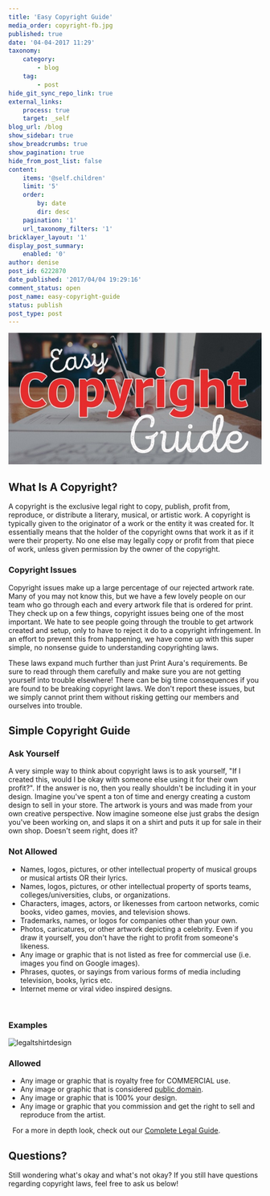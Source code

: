 ```yaml
---
title: 'Easy Copyright Guide'
media_order: copyright-fb.jpg
published: true
date: '04-04-2017 11:29'
taxonomy:
    category:
        - blog
    tag:
        - post
hide_git_sync_repo_link: true
external_links:
    process: true
    target: _self
blog_url: /blog
show_sidebar: true
show_breadcrumbs: true
show_pagination: true
hide_from_post_list: false
content:
    items: '@self.children'
    limit: '5'
    order:
        by: date
        dir: desc
    pagination: '1'
    url_taxonomy_filters: '1'
bricklayer_layout: '1'
display_post_summary:
    enabled: '0'
author: denise
post_id: 6222870
date_published: '2017/04/04 19:29:16'
comment_status: open
post_name: easy-copyright-guide
status: publish
post_type: post
---
```


[![](copyright-fb.jpg)](/blog/e-commerce-tips/easy-copyright-guide)

<h2>What Is A Copyright?</h2>
A copyright is the exclusive legal right to copy, publish, profit from, reproduce, or distribute a literary, musical, or artistic work. A copyright is typically given to the originator of a work or the entity it was created for. It essentially means that the holder of the copyright owns that work it as if it were their property. No one else may legally copy or profit from that piece of work, unless given permission by the owner of the copyright.
<h3>Copyright Issues</h3>
Copyright issues make up a large percentage of our rejected artwork rate. Many of you may not know this, but we have a few lovely people on our team who go through each and every artwork file that is ordered for print. They check up on a few things, copyright issues being one of the most important. We hate to see people going through the trouble to get artwork created and setup, only to have to reject it do to a copyright infringement. In an effort to prevent this from happening, we have come up with this super simple, no nonsense guide to understanding copyrighting laws.

These laws expand much further than just Print Aura's requirements. Be sure to read through them carefully and make sure you are not getting yourself into trouble elsewhere! There can be big time consequences if you are found to be breaking copyright laws. We don't report these issues, but we simply cannot print them without risking getting our members and ourselves into trouble.
<h2>Simple Copyright Guide</h2>
<h3>Ask Yourself</h3>
A very simple way to think about copyright laws is to ask yourself, "If I created this, would I be okay with someone else using it for their own profit?". If the answer is no, then you really shouldn't be including it in your design. Imagine you've spent a ton of time and energy creating a custom design to sell in your store. The artwork is yours and was made from your own creative perspective. Now imagine someone else just grabs the design you've been working on, and slaps it on a shirt and puts it up for sale in their own shop. Doesn't seem right, does it?
<h3>Not Allowed</h3>
<ul>
 	<li>Names, logos, pictures, or other intellectual property of musical groups or musical artists OR their lyrics.</li>
 	<li>Names, logos, pictures, or other intellectual property of sports teams, colleges/universities, clubs, or organizations.</li>
 	<li>Characters, images, actors, or likenesses from cartoon networks, comic books, video games, movies, and television shows.</li>
 	<li>Trademarks, names, or logos for companies other than your own.</li>
 	<li>Photos, caricatures, or other artwork depicting a celebrity. Even if you draw it yourself, you don't have the right to profit from someone's likeness.</li>
 	<li>Any image or graphic that is not listed as free for commercial use (i.e. images you find on Google images).</li>
 	<li>Phrases, quotes, or sayings from various forms of media including television, books, lyrics etc.</li>
 	<li>Internet meme or viral video inspired designs.</li>
</ul>
&nbsp;
<h3>Examples</h3>
<img class="alignnone size-full wp-image-6223587" src="https://printaura.com/wp-content/uploads/2017/04/legaltshirtdesign.jpg" alt="legaltshirtdesign" width="563" height="960" />
<h3>Allowed</h3>
<ul>
 	<li>Any image or graphic that is royalty free for COMMERCIAL use.</li>
 	<li>Any image or graphic that is considered <a href="http://en.wikipedia.org/wiki/Public_domain">public domain</a>.</li>
 	<li>Any image or graphic that is 100% your design.</li>
 	<li>Any image or graphic that you commission and get the right to sell and reproduce from the artist.</li>
</ul>
&nbsp;
For a more in depth look, check out our <a href="https://printaura.com/legal-guide-tshirt-design" target="_blank">Complete Legal Guide</a>.
<h2>Questions?</h2>
Still wondering what's okay and what's not okay? If you still have questions regarding copyright laws, feel free to ask us below!

<span style="border-radius: 2px; text-indent: 20px; width: auto; padding: 0px 4px 0px 0px; text-align: center; font: bold 11px/20px 'Helvetica Neue',Helvetica,sans-serif; color: #ffffff; background: #bd081c no-repeat scroll 3px 50% / 14px 14px; position: absolute; opacity: 1; z-index: 8675309; display: none; cursor: pointer; top: 959px; left: 20px;">Save</span>

<span style="border-radius: 2px; text-indent: 20px; width: auto; padding: 0px 4px 0px 0px; text-align: center; font: bold 11px/20px 'Helvetica Neue',Helvetica,sans-serif; color: #ffffff; background: #bd081c  no-repeat scroll 3px 50% / 14px 14px; position: absolute; opacity: 1; z-index: 8675309; display: none; cursor: pointer; top: 959px; left: 20px;">Save</span>